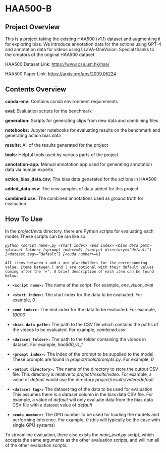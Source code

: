 # HAA500-B
## Project Overview
This is a project taking the existing HAA500 (v1.1) dataset and augmenting it for exploring bias. We introduce annotation data for the actions using GPT-4 and annotation data for videos using LLaVA-OneVision.
Special thanks to the creators of the original HAA500 dataset.

HAA500 Dataset Link: https://www.cse.ust.hk/haa/

HAA500 Paper Link: https://arxiv.org/abs/2009.05224 
 
## Contents Overview
**conda-env:** Contains conda environment requirements

**eval:** Evaluation scripts for the benchmark

**generation:** Scripts for generating clips from new data and combining files

**notebooks:** Jupyter notebooks for evaluating results on the benchmark and generating action bias data

**results:** All of the results generated for the project

**tools:** Helpful tools used by various parts of the project

**annotation-app:** Manual annotation app used for generating annotation data via human experts

**action_bias_data.csv:** The bias data generated for the actions in HAA500

**added_data.csv:** The new samples of data added for this project

**combined.csv:** The combined annotations used as ground truth for evaluation

## How To Use
In the *project/eval* directory, there are Python scripts for evaluating each model. These scripts can be ran like so:

*`python <script name>.py <start index> <end index> <bias data path> <dataset folder> [<prompt index>=0] [<output directory>=”default”] [<dataset tag>=”default”] [<cuda number>=0]`*

`All items between < and > are placeholders for the corresponding value. Items between [ and ] are optional with their default values coming after the ‘=’. A brief description of each item can be found below.`

* **`<script name>:`** The name of the script. For example, *one_vision_eval*

* **`<start index>:`** The start index for the data to be evaluated. For example, *0*

* **`<end index>:`** The end index for the data to be evaluated. For example, *10000*

* **`<bias data path>:`** The path to the CSV file which contains the paths of the videos to be evaluated. For example, *combined.csv*

* **`<dataset folder>:`** The path to the folder containing the videos in dataset. For example, *haa500_v1_1*

* **`<prompt index>:`** The index of the prompt to be supplied to the model. These prompts are found in *project/tools/prompts.py*. For example, *0*

* **`<output directory>:`** The name of the directory to store the output CSV file. This directory is relative to *project/results/video*. For example, a value of *default* would use the directory *project/results/video/default*

* **`<dataset tag>:`** The dataset tag of the data to be used for evaluation. This assumes there is a *dataset* column in the bias data CSV file. For example, a value of *default* will only evaluate data from the bias data CSV file with a dataset value of *default*

* **`<cuda number>:`** The GPU number to be used for loading the models and performing inference. For example, *0* (this will typically be the case with single GPU systems)

To streamline evaluation, there also exists the *main_eval.py* script, which accepts the same arguments as the other evaluation scripts, and will run all of the other evaluation scripts.
